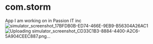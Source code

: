 # com.storm
App I am working on in Passion IT inc
![simulator_screenshot_17BFDB0B-ED74-466E-9EB9-B56304A26AC1](https://github.com/goutham090/com.storm/assets/148516624/10798e52-72dc-4d45-ad1d-fa4e00f18bfb)
![Uploading simulator_screenshot_CD33C1B3-8884-4400-A2C6-5A904CEEC887.png…]()

